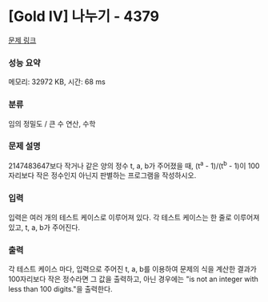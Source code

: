 # [Gold IV] 나누기 - 4379 

[문제 링크](https://www.acmicpc.net/problem/4379) 

### 성능 요약

메모리: 32972 KB, 시간: 68 ms

### 분류

임의 정밀도 / 큰 수 연산, 수학

### 문제 설명

<p>2147483647보다 작거나 같은 양의 정수 t, a, b가 주어졌을 때, (t<sup>a</sup> - 1)/(t<sup>b</sup> - 1)이 100자리보다 작은 정수인지 아닌지 판별하는 프로그램을 작성하시오.</p>

### 입력 

 <p>입력은 여러 개의 테스트 케이스로 이루어져 있다. 각 테스트 케이스는 한 줄로 이루어져 있고, t, a, b가 주어진다.</p>

### 출력 

 <p>각 테스트 케이스 마다, 입력으로 주어진 t, a, b를 이용하여 문제의 식을 계산한 결과가 100자리보다 작은 정수라면 그 값을 출력하고, 아닌 경우에는 "is not an integer with less than 100 digits."을 출력한다.</p>

